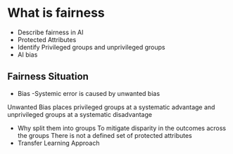 # What is fairness
- Describe fairness in AI
- Protected Attributes
- Identify Privileged groups and unprivileged groups
- AI bias

## Fairness Situation 
- Bias
    -Systemic error is caused by unwanted bias

Unwanted Bias places privileged groups at a systematic advantage and unprivileged groups at a systematic disadvantage

- Why split them into groups
To mitigate disparity in the outcomes across the groups
There is not a defined set of protected attributes
- Transfer Learning Approach

